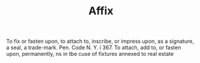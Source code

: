 ---
title: Affix
letter: A
permalink: "/definitions/affix.html"
body: To fix or fasten upon, to attach to, inscribe, or impress upon, as a signature,
  a seal, a trade-mark. Pen. Code N. Y. i 367. To attach, add to, or fasten upon,
  permanently, ns in tbe cuse of fixtures annexed to real estate
published_at: '2018-07-07'
layout: post
---